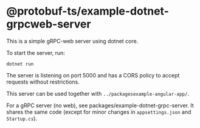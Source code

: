 @protobuf-ts/example-dotnet-grpcweb-server
==========================================

This is a simple gRPC-web server using dotnet core. 

To start the server, run:

```shell script
dotnet run
```

The server is listening on port 5000 and has a CORS policy to accept requests 
without restrictions.

This server can be used together with `../packagesexample-angular-app/`. 


For a gRPC server (no web), see packages/example-dotnet-grpc-server. It shares 
the same code (except for minor changes in `appsettings.json` and `Startup.cs`).


